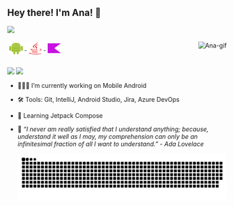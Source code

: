 ## Hey there! I'm Ana! 👋
<div>
  <a href="https://github.com/anabibelforscher">
    <img height="150em" src="https://github-readme-stats.vercel.app/api/top-langs/?username=anabibelforscher&layout=compact&langs_count=6&theme=material-palenight"/>
 </div>
 <div style="display: inline_block"><br>
    <img align="center" alt="Ana-Android" height="30" width="40" src="https://raw.githubusercontent.com/devicons/devicon/master/icons/android/android-plain.svg">
    <img align="center" alt="Ana-Java" height="30" width="40" src="https://raw.githubusercontent.com/devicons/devicon/master/icons/java/java-plain.svg">
    <img align="center" alt="Ana-Kotlin" height="30" width="40" src="https://raw.githubusercontent.com/devicons/devicon/master/icons/kotlin/kotlin-plain.svg">
  <img align="right" alt="Ana-gif" src="https://i.picasion.com/pic91/56edb19290c3f628de6de201a021dd9a.gif"  border="0"">
</div>
    
  ##
 
<div> 
  <a href = "mailto:anaolivercontact@gmail.com"><img src="https://img.shields.io/badge/-Gmail-%23333?style=for-the-badge&logo=gmail&logoColor=white" target="_blank"></a>
  <a href="https://www.linkedin.com/in/ana-flavia-oliver/" target="_blank"><img src="https://img.shields.io/badge/-LinkedIn-%230077B5?style=for-the-badge&logo=linkedin&logoColor=white" target="_blank"></a> 
 
- 👩🏻‍💻 I’m currently working on Mobile Android
- 🛠️ Tools: Git, IntelliJ, Android Studio, Jira, Azure DevOps
- 💭 Learning Jetpack Compose
- 🌱 <i>“I never am really satisfied that I understand anything; because, understand it well as I may, my comprehension can only be an infinitesimal fraction of all I want to understand.” - Ada Lovelace</i>

  ![Snake animation](https://github.com/anabibelforscher/anabibelforscher/blob/output/github-contribution-grid-snake.svg)
 
</div>
  

